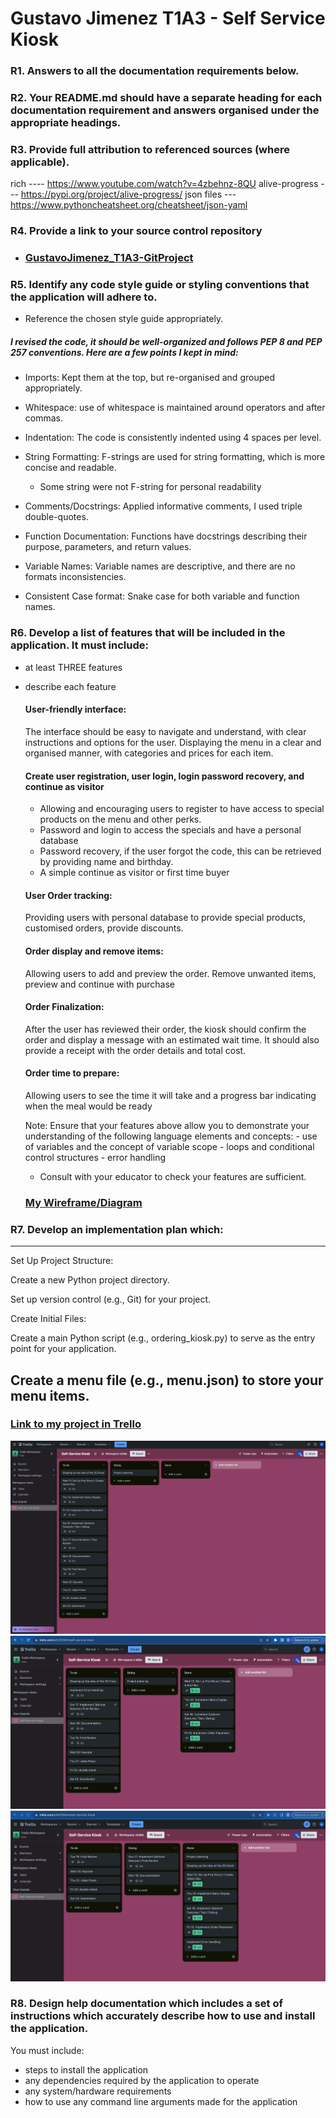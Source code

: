 # Gustavo Jimenez T1A3 - Self Service Kiosk
  
### R1. Answers to all the documentation requirements below.

### R2. Your README.md should have a separate heading for each documentation requirement and answers organised under the appropriate headings.

### R3. Provide full attribution to referenced sources (where applicable).
rich ---- https://www.youtube.com/watch?v=4zbehnz-8QU
alive-progress --- https://pypi.org/project/alive-progress/
json files --- https://www.pythoncheatsheet.org/cheatsheet/json-yaml

### R4. Provide a link to your source control repository
- ### [GustavoJimenez_T1A3-GitProject](https://github.com/Gus14939/GustavoJimenez_T1A3)
    
### R5. Identify any code style guide or styling conventions that the application will adhere to.  
- Reference the chosen style guide appropriately.

##### I revised the code, it should be well-organized and follows PEP 8 and PEP 257 conventions. Here are a few points I kept in mind:
 
 - Imports: Kept them at the top, but re-organised and grouped appropriately.

 - Whitespace: use of whitespace is maintained around operators and after commas.

 - Indentation: The code is consistently indented using 4 spaces per level.

 - String Formatting: F-strings are used for string formatting, which is more concise and readable.
    - Some string were not F-string for personal readability 

 - Comments/Docstrings: Applied informative comments, I used triple double-quotes.

 - Function Documentation: Functions have docstrings describing their purpose, parameters, and return values.

 - Variable Names: Variable names are descriptive, and there are no formats inconsistencies.

 - Consistent Case format: Snake case for both variable and function names.

### R6. Develop a list of features that will be included in the application. It must include:

- at least THREE features
- describe each feature

    #### User-friendly interface:  
    The interface should be easy to navigate and understand, with clear instructions and options for the user. Displaying the menu in a clear and organised manner, with categories and prices for each item.

    #### Create user registration, user login, login password recovery, and continue as visitor
    - Allowing and encouraging users to register to have access to special products on the menu and other perks. 
    - Password and login to access the specials and have a personal database
    - Password recovery, if the user forgot the code, this can be retrieved by providing name and birthday.
    - A simple continue as visitor or first time buyer

    #### User Order tracking:  
    Providing users with personal database to provide special products, customised orders, provide discounts.

    #### Order display and remove items:  
    Allowing users to add and preview the order. Remove unwanted items, preview and continue with purchase

    #### Order Finalization:  
    After the user has reviewed their order, the kiosk should confirm the order and display a message with an estimated wait time. It should also provide a receipt with the order details and total cost.

    #### Order time to prepare:
    Allowing users to see the time it will take and a progress bar indicating when the meal would be ready


    Note: Ensure that your features above allow you to demonstrate your understanding of the following language elements and concepts:
        - use of variables and the concept of variable scope
        - loops and conditional control structures
        - error handling

    - Consult with your educator to check your features are sufficient.

    ### [My Wireframe/Diagram](https://drive.google.com/file/d/1L3Ua_SGRIWJWtKAxmnS1D9oPsWyiOnRA/view?usp=sharing)

### R7. Develop an implementation plan which:

---  
Set Up Project Structure:

Create a new Python project directory.

Set up version control (e.g., Git) for your project.

Create Initial Files:

Create a main Python script (e.g., ordering_kiosk.py) to serve as the entry point for your application.

Create a menu file (e.g., menu.json) to store your menu items.
---


### [Link to my project in Trello](https://trello.com/invite/b/0xTGfdhA/ATTI723b81d85f9412b7a5f41b8c794eadfc665F35AE/self-service-kiosk)

![Trello 01](docs/Trello_01.png)
![Trello 01](docs/Trello_02.png)
![Trello 01](docs/Trello_03.png)


### R8. Design help documentation which includes a set of instructions which accurately describe how to use and install the application.

You must include:
- steps to install the application
- any dependencies required by the application to operate
- any system/hardware requirements
- how to use any command line arguments made for the application